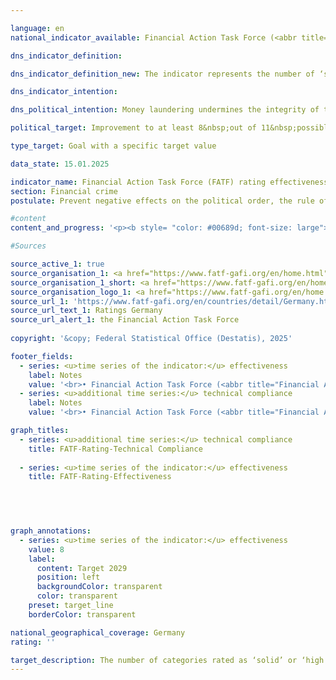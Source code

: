 ```yaml
---

language: en        
national_indicator_available: Financial Action Task Force (<abbr title="Financial Action Task Force" tabindex="0">FATF</abbr>) rating effectiveness        

dns_indicator_definition:         

dns_indicator_definition_new: The indicator represents the number of ‘solid’ or ‘high’ ratings in 11&nbsp;categories (so-called Immediate Outcomes) in the Financial Action Task Force's (<abbr title="Financial Action Task Force" tabindex="0">FATF</abbr>) review of the effectiveness of national efforts to combat money laundering and terrorist financing (Rating Effectiveness).        

dns_indicator_intention:         

dns_political_intention: Money laundering undermines the integrity of the financial system, promotes organised crime and weakens trust in state institutions. Terrorist financing also jeopardises security and stability&nbsp;–&nbsp;both fundamental prerequisites for sustainable economic activity and social justice.        

political_target: Improvement to at least 8&nbsp;out of 11&nbsp;possible points by 2029        

type_target: Goal with a specific target value        

data_state: 15.01.2025        

indicator_name: Financial Action Task Force (FATF) rating effectiveness        
section: Financial crime        
postulate: Prevent negative effects on the political order, the rule of law, the economy and society        

#content         
content_and_progress: '<p><b style= "color: #00689d; font-size: large">16.4&nbsp;Financial Action Task Force (<abbr title="Financial Action Task Force" tabindex="0">FATF</abbr>) rating effectiveness</b><br><br>The Financial Action Task Force (<abbr title="Financial Action Task Force" tabindex="0">FATF</abbr>) is an international organisation established in 1989&nbsp;to support the fight against money laundering, terrorist financing, and the financing of the proliferation of weapons of mass destruction. It has issued a framework of standards to which more than 200&nbsp;countries worldwide have committed. The <abbr title="Financial Action Task Force" tabindex="0">FATF</abbr> standards comprise 40&nbsp;Recommendations, which form a key part of international efforts to ensure the integrity and security of the global financial system and serve as the basis for national legislation in many member states. The <abbr title="Financial Action Task Force" tabindex="0">FATF</abbr> conducts regular evaluations in member countries, during which both the technical implementation of the recommendations (Technical Compliance) and their practical effectiveness (Effectiveness) are assessed and reviewed.<br><br>The most recent evaluation of Germany as part of the <abbr title="Financial Action Task Force" tabindex="0">FATF</abbr> assessment process took place from autumn 2020&nbsp;to June 2022. The assessment procedure included an on-site visit by <abbr title="Financial Action Task Force" tabindex="0">FATF</abbr> evaluators. During this visit, interviews were conducted with stakeholders from both the public sector (such as the Federal Ministry of Finance (<abbr title="Federal Ministry of Finance" tabindex="0">BMF</abbr>), the judiciary, law enforcement authorities, the Financial Intelligence Unit (FIU), the Federal Financial Supervisory Authority (BaFin), and state supervisory authorities) and the private sector (including banks and financial service providers, as well as professions such as notaries, tax advisors, lawyers, and auditors). The evaluation process highlights both the complexity and the importance of cooperation in combating financial crime under the <abbr title="Financial Action Task Force" tabindex="0">FATF</abbr> review. The overall coordination of the Germany assessment was the responsibility of the <abbr title="Federal Ministry of Finance" tabindex="0">BMF</abbr> within the federal government.<br><br>The assessment of effectiveness is based on eleven intermediate objectives, known as Immediate Outcomes (IOs), which cover various aspects of combating financial crime. These are:<br><br><u>Cross-cutting</u><br><br><ul> <li><abbr title="Immediate Outcomes" tabindex="0">IO</abbr> 1: Risk understanding and coordination</li> <li><abbr title="Immediate Outcomes" tabindex="0">IO</abbr> 2: International cooperation</li> </ul> <u>Preventing misuse (Prevention)</u> <ul> <li><abbr title="Immediate Outcomes" tabindex="0">IO</abbr> 3: Supervision</li> <li><abbr title="Immediate Outcomes" tabindex="0">IO</abbr> 4: Preventive measures by obliged entities</li> <li><abbr title="Immediate Outcomes" tabindex="0">IO</abbr> 5: Beneficial ownership</li> </ul> <u>Combating and prosecuting (Repression)</u> <ul> <li><abbr title="Immediate Outcomes" tabindex="0">IO</abbr> 6: Financial intelligence and investigations</li> <li><abbr title="Immediate Outcomes" tabindex="0">IO</abbr> 7: Money laundering investigations and prosecution</li> <li><abbr title="Immediate Outcomes" tabindex="0">IO</abbr> 8: Confiscation of assets in money laundering cases</li> <li><abbr title="Immediate Outcomes" tabindex="0">IO</abbr> 9: Terrorist financing investigations and prosecution</li> <li><abbr title="Immediate Outcomes" tabindex="0">IO</abbr> 10: Financial sanctions; non-profit organisations (NPOs)</li> <li><abbr title="Immediate Outcomes" tabindex="0">IO</abbr> 11: Proliferation financing</li> </ul> <br><br>Each intermediate objective is rated on a scale ranging from "low" to "moderate", "substantial", and "high". For the purposes of this indicator, the total number of intermediate objectives rated as “substantial” or “high” is recorded. Changes, whether positive or negative, between the categories “low” and “moderate” or between “substantial” and “high” for individual outcomes are therefore not reflected in this indicator in the following reporting year.<br><br>In the 2022&nbsp;evaluation of Germany, four of the eleven intermediate outcomes (<abbr title="Immediate Outcomes" tabindex="0">IO</abbr> 1, <abbr title="Immediate Outcomes" tabindex="0">IO</abbr> 2, <abbr title="Immediate Outcomes" tabindex="0">IO</abbr> 8, and <abbr title="Immediate Outcomes" tabindex="0">IO</abbr> 9) were assessed as substantial and thus considered passed. The remaining seven intermediate outcomes (<abbr title="Immediate Outcomes" tabindex="0">IO</abbr> 3, <abbr title="Immediate Outcomes" tabindex="0">IO</abbr> 4, <abbr title="Immediate Outcomes" tabindex="0">IO</abbr> 5, <abbr title="Immediate Outcomes" tabindex="0">IO</abbr> 6, <abbr title="Immediate Outcomes" tabindex="0">IO</abbr> 7, <abbr title="Immediate Outcomes" tabindex="0">IO</abbr> 10, and <abbr title="Immediate Outcomes" tabindex="0">IO</abbr> 11) were rated moderate and are therefore considered not passed. The politically defined goal for the next Germany assessment in 2029&nbsp;is to achieve a positive rating in at least eight of the eleven intermediate outcomes.<br><br>In terms of <abbr title="Financial Action Task Force" tabindex="0">FATF</abbr>’s technical requirements (Technical Compliance), Germany was assessed as having "largely implemented" the international standards. None of the 40&nbsp;<abbr title="Financial Action Task Force" tabindex="0">FATF</abbr> Recommendations were assessed as “not implemented” during the 2022&nbsp;review. Only five recommendations were considered “partially implemented”. In response to this assessment, improvements were made, and in the 2023&nbsp;follow-up report, two of these five were upgraded to “largely implemented”. The threeremaining partially implemented recommendations concern the areas of “Correspondent banking”, “Transparency and beneficial ownership of legal persons”, and “Statistics”. As of 2023, 37&nbsp;of the <abbr title="Financial Action Task Force" tabindex="0">FATF</abbr> Recommendations were classified as either “largely implemented” (20) or “implemented” (17).</p>'                

#Sources        

source_active_1: true
source_organisation_1: <a href="https://www.fatf-gafi.org/en/home.html" target="_blank" onclick="return confirm_alert('the Financial Action Task Force', 'En')">Financial Action Task Force</a>
source_organisation_1_short: <a href="https://www.fatf-gafi.org/en/home.html" target="_blank" onclick="return confirm_alert('the Financial Action Task Force', 'En')">Financial Action Task Force</a>
source_organisation_logo_1: <a href="https://www.fatf-gafi.org/en/home.html" target="_blank" onclick="return confirm_alert('the Financial Action Task Force', 'En')"><img src="https://dnsTestEnvironment.github.io/dns-indicators/public/OrgImgEn/fatf.png" alt="Financial Action Task Force" title=" Click here to visit the homepage of the organizationFinancial Action Task Force" style="height:60px; width:148px; border:transparent"/></a>
source_url_1: 'https://www.fatf-gafi.org/en/countries/detail/Germany.html'
source_url_text_1: Ratings Germany
source_url_alert_1: the Financial Action Task Force
        
copyright: '&copy; Federal Statistical Office (Destatis), 2025'        

footer_fields:
  - series: <u>time series of the indicator:</u> effectiveness
    label: Notes
    value: '<br>• Financial Action Task Force (<abbr title="Financial Action Task Force" tabindex="0">FATF</abbr>): The most important international institution for combating and preventing money laundering, terrorist financing and proliferation financing.<br>• Effectiveness: Examination of the effectiveness of national efforts to combat money laundering and terrorist financing in 11&nbsp;categories (so-called immediate outcomes).<br>• Passed: Ratings solid or high.<br>• Not passed: Low or moderate ratings.'
  - series: <u>additional time series:</u> technical compliance
    label: Notes
    value: '<br>• Financial Action Task Force (<abbr title="Financial Action Task Force" tabindex="0">FATF</abbr>): The most important international institution for combating and preventing money laundering, terrorist financing and proliferation financing.<br>• Technical compliance: implementation of <abbr title="Financial Action Task Force" tabindex="0">FATF</abbr> standards in national law and through national requirements<br>• Passed: Largely realised or realised.<br>• Not passed: Not implemented or partially implemented.<br>• 2022&nbsp;Evaluation from the Germany audit (Mutual Evaluation Report), 2023&nbsp;Evaluation from the follow-up report (Follow-Up Report).'        

graph_titles: 
  - series: <u>additional time series:</u> technical compliance
    title: FATF-Rating-Technical Compliance
    
  - series: <u>time series of the indicator:</u> effectiveness
    title: FATF-Rating-Effectiveness
            

        


graph_annotations:
  - series: <u>time series of the indicator:</u> effectiveness
    value: 8
    label:
      content: Target 2029
      position: left
      backgroundColor: transparent
      color: transparent
    preset: target_line
    borderColor: transparent                

national_geographical_coverage: Germany        
rating: ''        

target_description: The number of categories rated as ‘solid’ or ‘high’ in the Financial Action Task Force's effectiveness assessment is to be increased to at least 8&nbsp;by 2029.<br><br><br>No assessment possible. Too few data points.        
---
```


